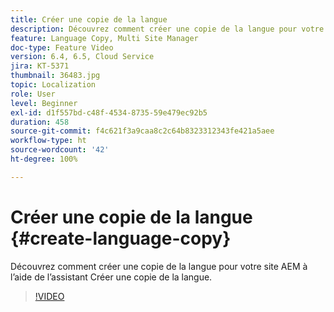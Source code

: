 ```yaml
---
title: Créer une copie de la langue
description: Découvrez comment créer une copie de la langue pour votre site AEM à l’aide de l’assistant Créer une copie de la langue.
feature: Language Copy, Multi Site Manager
doc-type: Feature Video
version: 6.4, 6.5, Cloud Service
jira: KT-5371
thumbnail: 36483.jpg
topic: Localization
role: User
level: Beginner
exl-id: d1f557bd-c48f-4534-8735-59e479ec92b5
duration: 458
source-git-commit: f4c621f3a9caa8c2c64b8323312343fe421a5aee
workflow-type: ht
source-wordcount: '42'
ht-degree: 100%

---
```


# Créer une copie de la langue {#create-language-copy}

Découvrez comment créer une copie de la langue pour votre site AEM à l’aide de l’assistant Créer une copie de la langue.

>[!VIDEO](https://video.tv.adobe.com/v/36483?quality=12&learn=on)
